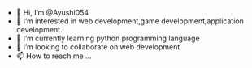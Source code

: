 - 👋 Hi, I’m @Ayushi054
- 👀 I’m interested in web development,game development,application development.
- 🌱 I’m currently learning python programming language 
- 💞️ I’m looking to collaborate on web development 
- 📫 How to reach me ...

<!---
Ayushi054/Ayushi054 is a ✨ special ✨ repository because its `README.md` (this file) appears on your GitHub profile.
You can click the Preview link to take a look at your changes.
--->
